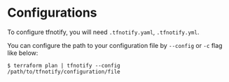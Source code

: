 # Configurations

To configure tfnotify, you will need `.tfnotify.yaml`, `.tfnotify.yml`.

You can configure the path to your configuration file by `--config` or `-c` flag like below:

```console
$ terraform plan | tfnotify --config /path/to/tfnotify/configuration/file
```